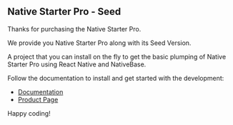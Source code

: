 ## Native Starter Pro - Seed

Thanks for purchasing the Native Starter Pro.

We provide you Native Starter Pro along with its Seed Version.

A project that you can install on the fly to get the basic plumping of Native Starter Pro using React Native and NativeBase.


Follow the documentation to install and get started with the development:

-   [Documentation](http://strapmobile.com/docs/native-starter-pro/master/)
-   [Product Page](http://strapmobile.com/native-starter-pro/)

Happy coding!
